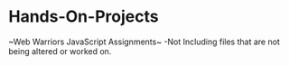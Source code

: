 # Hands-On-Projects
~Web Warriors JavaScript Assignments~
-Not Including files that are not being altered or worked on.
